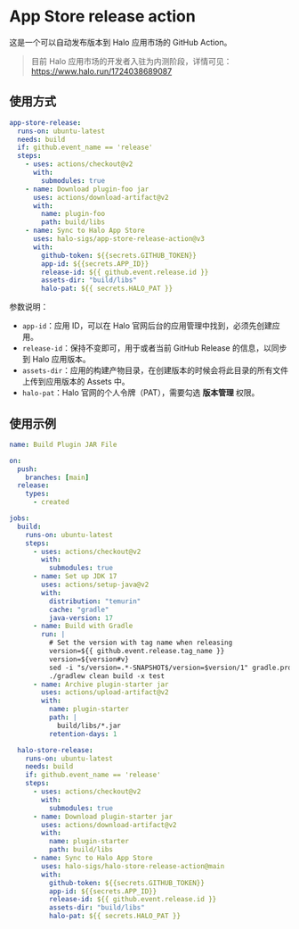 # App Store release action

这是一个可以自动发布版本到 Halo 应用市场的 GitHub Action。

> 目前 Halo 应用市场的开发者入驻为内测阶段，详情可见：<https://www.halo.run/1724038689087>

## 使用方式

```yaml
app-store-release:
  runs-on: ubuntu-latest
  needs: build
  if: github.event_name == 'release'
  steps:
    - uses: actions/checkout@v2
      with:
        submodules: true
    - name: Download plugin-foo jar
      uses: actions/download-artifact@v2
      with:
        name: plugin-foo
        path: build/libs
    - name: Sync to Halo App Store
      uses: halo-sigs/app-store-release-action@v3
      with:
        github-token: ${{secrets.GITHUB_TOKEN}}
        app-id: ${{secrets.APP_ID}}
        release-id: ${{ github.event.release.id }}
        assets-dir: "build/libs"
        halo-pat: ${{ secrets.HALO_PAT }}
```

参数说明：

- `app-id`：应用 ID，可以在 Halo 官网后台的应用管理中找到，必须先创建应用。
- `release-id`：保持不变即可，用于或者当前 GitHub Release 的信息，以同步到 Halo 应用版本。
- `assets-dir`：应用的构建产物目录，在创建版本的时候会将此目录的所有文件上传到应用版本的 Assets 中。
- `halo-pat`：Halo 官网的个人令牌（PAT），需要勾选 **版本管理** 权限。

## 使用示例

```yaml
name: Build Plugin JAR File

on:
  push:
    branches: [main]
  release:
    types:
      - created

jobs:
  build:
    runs-on: ubuntu-latest
    steps:
      - uses: actions/checkout@v2
        with:
          submodules: true
      - name: Set up JDK 17
        uses: actions/setup-java@v2
        with:
          distribution: "temurin"
          cache: "gradle"
          java-version: 17
      - name: Build with Gradle
        run: |
          # Set the version with tag name when releasing
          version=${{ github.event.release.tag_name }}
          version=${version#v}
          sed -i "s/version=.*-SNAPSHOT$/version=$version/1" gradle.properties
          ./gradlew clean build -x test
      - name: Archive plugin-starter jar
        uses: actions/upload-artifact@v2
        with:
          name: plugin-starter
          path: |
            build/libs/*.jar
          retention-days: 1

  halo-store-release:
    runs-on: ubuntu-latest
    needs: build
    if: github.event_name == 'release'
    steps:
      - uses: actions/checkout@v2
        with:
          submodules: true
      - name: Download plugin-starter jar
        uses: actions/download-artifact@v2
        with:
          name: plugin-starter
          path: build/libs
      - name: Sync to Halo App Store
        uses: halo-sigs/halo-store-release-action@main
        with:
          github-token: ${{secrets.GITHUB_TOKEN}}
          app-id: ${{secrets.APP_ID}}
          release-id: ${{ github.event.release.id }}
          assets-dir: "build/libs"
          halo-pat: ${{ secrets.HALO_PAT }}
```
